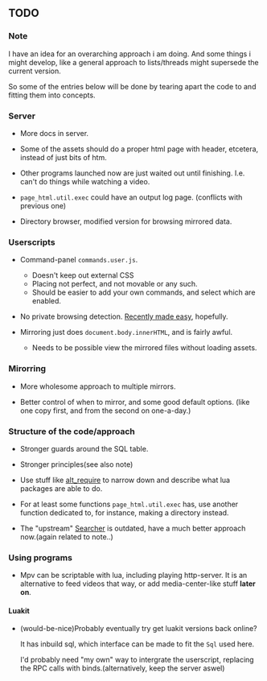 ## TODO

### Note
I have an idea for an overarching approach i am doing.
And some things i might develop, like
a general approach to lists/threads might supersede the current version.

So some of the entries below will be done by tearing apart the code to
and fitting them into concepts.

### Server

* More docs in server.

* Some of the assets should do a proper html page with header, etcetera,
  instead of just bits of htm.

* Other programs launched now are just waited out until finishing. I.e. can't do
  things while watching a video.
  
* `page_html.util.exec` could have an output log page.
  (conflicts with previous one)

* Directory browser, modified version for browsing mirrored data.

### Userscripts

* Command-panel `commands.user.js`.
  + Doesn't keep out external CSS
  + Placing not perfect, and not movable or any such.
  + Should be easier to add your own commands, and select which are enabled.

* No private browsing detection.
  [Recently made easy](http://www.greasespot.net/2016/04/greasemonkey-38-release.html),
  hopefully.

* Mirroring just does `document.body.innerHTML`, and is fairly awful.
  + Needs to be possible view the mirrored files without loading assets.

### Mirorring

* More wholesome approach to multiple mirrors.

* Better control of when to mirror, and some good default options.
  (like one copy first, and from the second on one-a-day.)

### Structure of the code/approach

* Stronger guards around the SQL table.

* Stronger principles(see also note)

* Use stuff like [alt_require](https://github.com/o-jasper/alt_require.lua) to
  narrow down and describe what lua packages are able to do.

* For at least some functions `page_html.util.exec` has, use another function
  dedicated to, for instance, making a directory instead.

* The "upstream" [Searcher](https://github.com/o-jasper/lua_Searcher) is
  outdated, have a much better approach now.(again related to note..)

### Using programs

* Mpv can be scriptable with lua, including playing http-server. It is an
  alternative to feed videos that way, or add media-center-like stuff
  **later on**.

#### Luakit
* (would-be-nice)Probably eventually try get luakit versions back online?

  It has inbuild sql, which interface can be made to fit the `Sql` used here.

  I'd probably need "my own" way to intergrate the userscript, replacing the
  RPC calls with binds.(alternatively, keep the server aswel)
